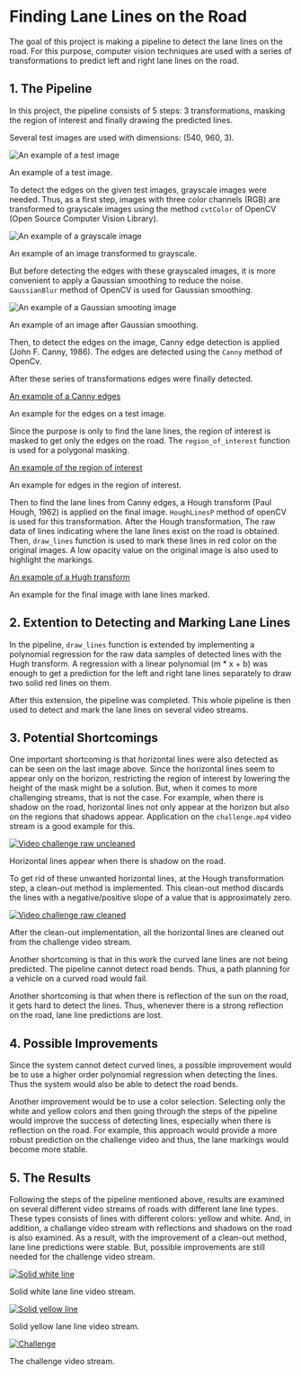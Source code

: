 # Finding Lane Lines on the Road

The goal of this project is making a pipeline to detect the lane lines on the road. For this purpose, computer vision techniques are used with a series of transformations to predict left and right lane lines on the road.

## 1. The Pipeline

In this project, the pipeline consists of 5 steps: 3 transformations, masking the region of interest and finally drawing the predicted lines.

Several test images are used with dimensions: (540, 960, 3).

![An example of a test image](/test_images/solidWhiteCurve.jpg)

An example of a test image.


To detect the edges on the given test images, grayscale images were needed. Thus, as a first step, images with three color channels (RGB) are transformed to grayscale images using the method `cvtColor` of OpenCV (Open Source Computer Vision Library). 

![An example of a grayscale image](/transformations/test_images_grayscale/solidWhiteCurve.jpg)

An example of an image transformed to grayscale.


But before detecting the edges with these grayscaled images, it is more convenient to apply a Gaussian smoothing to reduce the noise. `GaussianBlur` method of OpenCV is used for Gaussian smoothing. 

![An example of a Gaussian smooting image](/transformations/test_images_blur/solidWhiteCurve.jpg)

An example of an image after Gaussian smoothing.


Then, to detect the edges on the image, Canny edge detection is applied (John F. Canny, 1986). The edges are detected using the `Canny` method of OpenCv.

After these series of transformations edges were finally detected. 

[An example of a Canny edges](/transformations/test_images_edges/solidWhiteCurve.jpg)

An example for the edges on a test image.


Since the purpose is only to find the lane lines, the region of interest is masked to get only the edges on the road. The `region_of_interest` function is used for a polygonal masking.

[An example of the region of interest](/transformations/test_images_masked/solidWhiteCurve.jpg)

An example for edges in the region of interest.


Then to find the lane lines from Canny edges, a Hough transform (Paul Hough, 1962) is applied on the final image. `HoughLinesP` method of openCV is used for this transformation. After the Hough transformation, The raw data of lines indicating where the lane lines exist on the road is obtained. Then, `draw_lines` function is used to mark these lines in red color on the original images. A low opacity value on the original image is also used to highlight the markings.

[An example of a Hugh transform](/transformations/test_images_output/solidWhiteCurve.jpg)

An example for the final image with lane lines marked.


## 2. Extention to Detecting and Marking Lane Lines

In the pipeline, `draw_lines` function is extended by implementing a polynomial regression for the raw data samples of detected lines with the Hugh transform. A regression with a linear polynomial (m * x + b) was enough to get a prediction for the left and right lane lines separately to draw two solid red lines on them.

After this extension, the pipeline was completed. This whole pipeline is then used to detect and mark the lane lines on several video streams.

## 3. Potential Shortcomings

One important shortcoming is that horizontal lines were also detected as can be seen on the last image above. Since the horizontal lines seem to appear only on the horizon, restricting the region of interest by lowering the height of the mask might be a solution. But, when it comes to more challenging streams, that is not the case. For example, when there is shadow on the road, horizontal lines not only appear at the horizon but also on the regions that shadows appear. Application on the `challenge.mp4` video stream is a good example for this.

[![Video challenge raw uncleaned](test_videos_output/challenge_raw.gif?raw=true)](https://youtu.be/f5VzWaOixvQ)

Horizontal lines appear when there is shadow on the road.


To get rid of these unwanted horizontal lines, at the Hough transformation step, a clean-out method is implemented. This clean-out method discards the lines with a negative/positive slope of a value that is approximately zero.

[![Video challenge raw cleaned](test_videos_output/challenge_cleaned_raw.gif?raw=true)](https://youtu.be/VY4R8rLKlBM)

After the clean-out implementation, all the horizontal lines are cleaned out from the challenge video stream.


Another shortcoming is that in this work the curved lane lines are not being predicted. The pipeline cannot detect road bends. Thus, a path planning for a vehicle on a curved road would fail.

Another shortcoming is that when there is reflection of the sun on the road, it gets hard to detect the lines. Thus, whenever there is a strong reflection on the road, lane line predictions are lost.

## 4. Possible Improvements

Since the system cannot detect curved lines, a possible improvement would be to use a higher order polynomial regression when detecting the lines. Thus the system would also be able to detect the road bends.

Another improvement would be to use a color selection. Selecting only the white and yellow colors and then going through the steps of the pipeline would improve the success of detecting lines, especially when there is reflection on the road. For example, this approach would provide a more robust prediction on the challenge video and thus, the lane markings would become more stable.

## 5. The Results

Following the steps of the pipeline mentioned above, results are examined on several different video streams of roads with different lane line types. These types consists of lines with different colors: yellow and white. And, in addition, a challange video stream with reflections and shadows on the road is also examined. As a result, with the improvement of a clean-out method, lane line predictions were stable. But, possible improvements are still needed for the challenge video stream.

[![Solid white line](test_videos_output/solidwhite.gif?raw=true)](https://youtu.be/1eIg3_gjjr8)

Solid white lane line video stream.


[![Solid yellow line](test_videos_output/solidyellow.gif?raw=true)](https://youtu.be/TybEEiCNZ8E)

Solid yellow lane line video stream.


[![Challenge](test_videos_output/challenge.gif?raw=true)](https://youtu.be/lpxl0whQdKI)

The challenge video stream.
